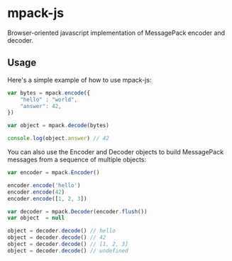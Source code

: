 mpack-js
========

Browser-oriented javascript implementation of MessagePack encoder and decoder.

Usage
-----

Here's a simple example of how to use mpack-js:
```js
var bytes = mpack.encode({
    "hello" : "world",
    "answer": 42,
})

var object = mpack.decode(bytes)

console.log(object.answer) // 42
```

You can also use the Encoder and Decoder objects to build MessagePack messages
from a sequence of multiple objects:
```js
var encoder = mpack.Encoder()

encoder.encode('hello')
encoder.encode(42)
encoder.encode([1, 2, 3])

var decoder = mpack.Decoder(encoder.flush())
var object  = null

object = decoder.decode() // hello
object = decoder.decode() // 42
object = decoder.decode() // [1, 2, 3]
object = decoder.decode() // undefined
```
